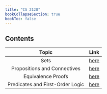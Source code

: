 ```yaml
---
title: "CS 2120"
bookCollapseSection: true
bookToc: false
---
```

## Contents

|              Topic               |                         Link                          |
| :------------------------------: | :---------------------------------------------------: |
|               Sets               |              [here](/notes/cs2120/sets)               |
|   Propositions and Connectives   |  [here](/notes/cs2120/propositions-and-connectives)   |
|        Equivalence Proofs        |       [here](/notes/cs2120/equivalence-proofs)        |
| Predicates and First-Order Logic | [here](/notes/cs2120/predicates-and-firstorder-logic) |
